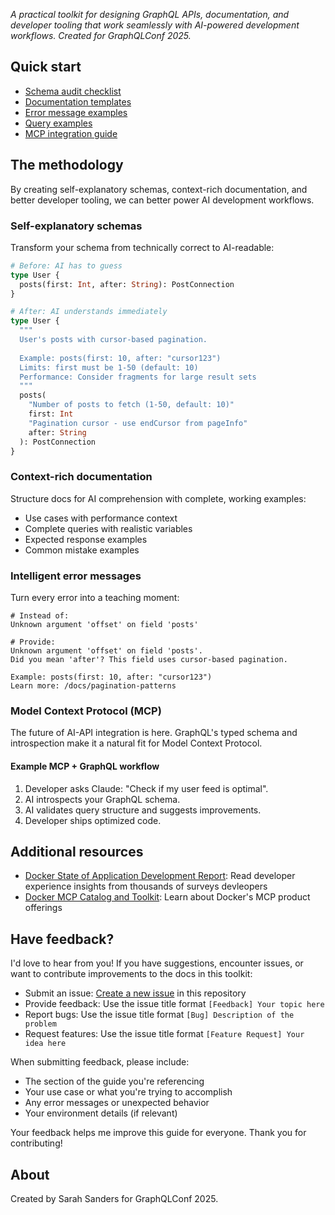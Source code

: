_A practical toolkit for designing GraphQL APIs, documentation, and developer tooling that work seamlessly with AI-powered development workflows. Created for GraphQLConf 2025._

## Quick start

- [Schema audit checklist](schema-audit-checklist.md)
- [Documentation templates](documentation-templates.md)
- [Error message examples](error-message-examples.md)
- [Query examples](query-examples.md)
- [MCP integration guide](mcp-integration/basic-server.md)

## The methodology

By creating self-explanatory schemas, context-rich documentation, and better developer tooling, we can better power AI development workflows.

### Self-explanatory schemas

Transform your schema from technically correct to AI-readable:

```graphql
# Before: AI has to guess
type User {
  posts(first: Int, after: String): PostConnection
}

# After: AI understands immediately  
type User {
  """
  User's posts with cursor-based pagination.
  
  Example: posts(first: 10, after: "cursor123")
  Limits: first must be 1-50 (default: 10)
  Performance: Consider fragments for large result sets
  """
  posts(
    "Number of posts to fetch (1-50, default: 10)"
    first: Int
    "Pagination cursor - use endCursor from pageInfo" 
    after: String
  ): PostConnection
}
```

### Context-rich documentation

Structure docs for AI comprehension with complete, working examples:

- Use cases with performance context
- Complete queries with realistic variables
- Expected response examples
- Common mistake examples

### Intelligent error messages

Turn every error into a teaching moment:

```text
# Instead of:
Unknown argument 'offset' on field 'posts'

# Provide:
Unknown argument 'offset' on field 'posts'. 
Did you mean 'after'? This field uses cursor-based pagination.

Example: posts(first: 10, after: "cursor123")
Learn more: /docs/pagination-patterns
```

### Model Context Protocol (MCP)

The future of AI-API integration is here. GraphQL's typed schema and introspection make
it a natural fit for Model Context Protocol.

#### Example MCP + GraphQL workflow

1. Developer asks Claude: "Check if my user feed is optimal".
2. AI introspects your GraphQL schema.
3. AI validates query structure and suggests improvements.
4. Developer ships optimized code.

## Additional resources

- [Docker State of Application Development Report](https://www.docker.com/blog/2025-docker-state-of-app-dev/): Read developer experience insights from thousands of surveys devleopers
- [Docker MCP Catalog and Toolkit](https://docs.docker.com/ai/mcp-catalog-and-toolkit/): Learn about Docker's MCP product offerings

## Have feedback?

I'd love to hear from you! If you have suggestions, encounter issues, or want to contribute improvements to the docs in this toolkit:

- Submit an issue: [Create a new issue](../../issues/new) in this repository
- Provide feedback: Use the issue title format `[Feedback] Your topic here`
- Report bugs: Use the issue title format `[Bug] Description of the problem`
- Request features: Use the issue title format `[Feature Request] Your idea here`

When submitting feedback, please include:
- The section of the guide you're referencing
- Your use case or what you're trying to accomplish
- Any error messages or unexpected behavior
- Your environment details (if relevant)

Your feedback helps me improve this guide for everyone. Thank you for contributing!

## About

Created by Sarah Sanders for GraphQLConf 2025.
